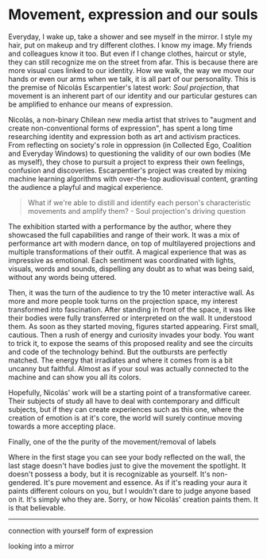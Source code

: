 # Movement, expression and our souls

Everyday, I wake up, take a shower and see myself in the mirror. I style my hair, put on makeup and try different clothes. I know my image. My friends and colleagues know it too. But even if I change clothes, haircut or style, they can still recognize me on the street from afar. This is because there are more visual cues linked to our identity. How we walk, the way we move our hands or even our arms when we talk, it is all part of our personality. This is the premise of Nicolás Escarpentier's latest work: *Soul projection*, that movement is an inherent part of our identity and our particular gestures can be amplified to enhance our means of expression.

Nicolás, a non-binary Chilean new media artist that strives to "augment and create non-conventional forms of expression", has spent a long time researching identity and expression both as art and activism practices. From reflecting on society's role in oppression (in Collected Ego, Coalition and Everyday Windows) to questioning the validity of our own bodies (Me as myself), they chose to pursuit a project to express their own feelings, confusion and discoveries. Escarpentier's project was created by mixing machine learning algorithms with over-the-top audiovisual content, granting the audience a playful and magical experience.

> What if we're able to distill and identify each person's characteristic movements and amplify them? - Soul projection's driving question

The exhibition started with a performance by the author, where they showcased the full capabilities and range of their work. It was a mix of performance art with modern dance, on top of multilayered projections and multiple transformations of their outfit. A magical experience that was as impressive as emotional. Each sentiment was coordinated with lights, visuals, words and sounds, dispelling any doubt as to what was being said, without any words being uttered.

Then, it was the turn of the audience to try the 10 meter interactive wall. As more and more people took turns on the projection space, my interest transformed into fascination. After standing in front of the space, it was like their bodies were fully transferred or interpreted on the wall. It understood them. As soon as they started moving, figures started appearing. First small, cautious. Then a rush of energy and curiosity invades your body. You want to trick it, to expose the seams of this proposed reality and see the circuits and code of the technology behind. But the outbursts are perfectly matched. The energy that irradiates and where it comes from is a bit uncanny but faithful. Almost as if your soul was actually connected to the machine and can show you all its colors.

Hopefully, Nicolás' work will be a starting point of a transformative career. Their subjects of study all have to deal with contemporary and difficult subjects, but if they can create experiences such as this one, where the creation of emotion is at it's core, the world will surely continue moving towards a more accepting place.



Finally, one of the
the purity of the movement/removal of labels

Where in the first stage you can see your body reflected on the wall, the last stage doesn't have bodies just to give the movement the spotlight.
It doesn't possess a body, but it is recognizable as yourself. It's non-gendered. It's pure movement and essence. As if it's reading your aura it paints different colours on you, but I wouldn't dare to judge anyone based on it. It's simply who they are. Sorry, or how Nicolás' creation paints them. It is that believable.



--------------

connection with yourself
form of expression

looking into a mirror
